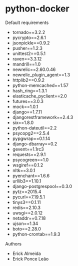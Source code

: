 # python-docker

Default requirements

 - tornado==3.2.2
 - pycrypto==2.6.1
 - jsonpickle==0.9.2
 - pusher==1.2.3
 - unittest2==0.5.1
 - raven==3.3.12
 - mandrill==1.0
 - newrelic==2.60.0.46
 - newrelic_plugin_agent==1.3
 - httplib2==0.9.2
 - python-memcached==1.57
 - hash_ring==1.3.1
 - elasticache_pyclient==2.0
 - futures==3.0.3
 - mock==1.0.1
 - django==1.7.11
 - djangorestframework==2.4.3
 - six==1.8.0
 - python-dateutil==2.2
 - psycopg2==2.5.4
 - pypgwrap==0.1.14
 - django-dbarray==0.2
 - gevent==1.1rc3
 - requests==2.9.1
 - psycogreen==1.0
 - wsgiref==0.1.2
 - nltk==3.0.1
 - pyenchant==1.6.6
 - urllib3==1.10.1
 - django-postgrespool==0.3.0
 - pytz==2015.4
 - pycurl==7.19.5.1
 - tinys3==0.1.11
 - redis==2.10.3
 - uwsgi==2.0.12
 - netaddr==0.7.18
 - ujson==1.34
 - boto==2.28.0
 - python-crontab==1.9.3


Authors

- Erick Almeida
- Erick Ponce Leão
